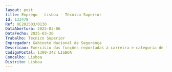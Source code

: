 ```yaml
--- 
layout: post
title: Emprego - Lisboa - Técnico Superior
Id: 133478
Ref: OE202503/0130
DataAbertura: 2025-03-06
DataFecho: 2025-03-20
Trabalho: Técnico Superior
Empregador: Gabinete Nacional de Segurança
Descricao: Exercício das funções reportadas à carreira e categoria de técnico superior, com grau de complexidade 3  a)	Elaborar informações e emitir pareceres em matéria de contratação pública, designadamente, relacionados com alterações aos contratos ou decorrentes de pedidos de revisão de preços b)	Lançamento de procedimentos de contratação pública de bens e serviços e de empreitadas, nos termos do Código dos Contratos Públicos, com a consequente elaboração das peças dos procedimentos a lançar c)	Elaboração de informações de abertura e de adjudicação d)	Participação como júri de procedimentos e)	Preparação de propostas de adjudicação, incluindo minutas de contratos f)	Elaborar e organizar os Procedimentos Aquisitivos através de Ajustes Diretos, Simplificados, Consulta Prévia e Concursos Públicos g)	Gerir contratos h)	Elaborar propostas de contratação i)	Melhorar a definição de circuitos e modelos organizacionais interligados com a contabilidade.
CodigoPostal: 1300-342 LISBOA
Concelho: Lisboa
Distrito: Lisboa
--- 
```

